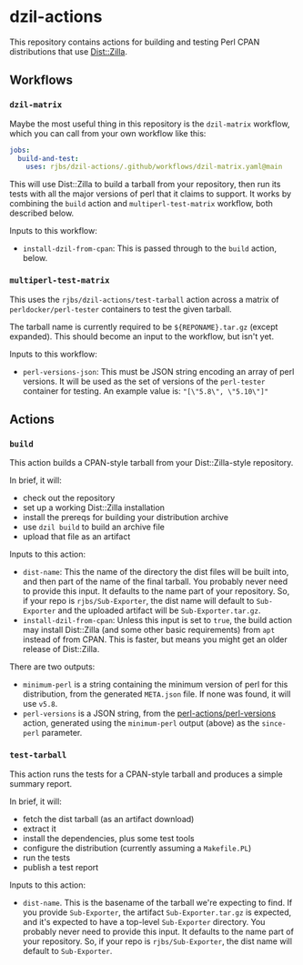 # dzil-actions

This repository contains actions for building and testing Perl CPAN
distributions that use [Dist::Zilla](https://dzil.org/).

## Workflows

### `dzil-matrix`

Maybe the most useful thing in this repository is the `dzil-matrix` workflow,
which you can call from your own workflow like this:

```yaml
jobs:
  build-and-test:
    uses: rjbs/dzil-actions/.github/workflows/dzil-matrix.yaml@main
```

This will use Dist::Zilla to build a tarball from your repository, then run its
tests with all the major versions of perl that it claims to support.  It works
by combining the `build` action and `multiperl-test-matrix` workflow, both
described below.

Inputs to this workflow:

* `install-dzil-from-cpan`: This is passed through to the `build` action,
  below.

### `multiperl-test-matrix`

This uses the `rjbs/dzil-actions/test-tarball` action across a matrix of
`perldocker/perl-tester` containers to test the given tarball.

The tarball name is currently required to be `${REPONAME}.tar.gz` (except
expanded).  This should become an input to the workflow, but isn't yet.

Inputs to this workflow:

* `perl-versions-json`: This must be JSON string encoding an array of perl
  versions.  It will be used as the set of versions of the `perl-tester`
  container for testing.  An example value is: `"[\"5.8\", \"5.10\"]"`

## Actions

### `build`

This action builds a CPAN-style tarball from your Dist::Zilla-style repository.

In brief, it will:
* check out the repository
* set up a working Dist::Zilla installation
* install the prereqs for building your distribution archive
* use `dzil build` to build an archive file
* upload that file as an artifact

Inputs to this action:

* `dist-name`:  This the name of the directory the dist files will be built
  into, and then part of the name of the final tarball.  You probably never
  need to provide this input.  It defaults to the name part of your repository.
  So, if your repo is `rjbs/Sub-Exporter`, the dist name will default to
  `Sub-Exporter` and the uploaded artifact will be `Sub-Exporter.tar.gz`.
* `install-dzil-from-cpan`: Unless this input is set to `true`, the build
  action may install Dist::Zilla (and some other basic requirements) from `apt`
  instead of from CPAN.  This is faster, but means you might get an older
  release of Dist::Zilla.

There are two outputs:

* `minimum-perl` is a string containing the minimum version of perl for this
  distribution, from the generated `META.json` file.  If none was found, it
  will use `v5.8`.
* `perl-versions` is a JSON string, from the
  [perl-actions/perl-versions](https://github.com/perl-actions/perl-versions)
  action, generated using the `minimum-perl` output (above) as the `since-perl`
  parameter.

### `test-tarball`

This action runs the tests for a CPAN-style tarball and produces a simple
summary report.

In brief, it will:
* fetch the dist tarball (as an artifact download)
* extract it
* install the dependencies, plus some test tools
* configure the distribution (currently assuming a `Makefile.PL`)
* run the tests
* publish a test report

Inputs to this action:

* `dist-name`.  This is the basename of the tarball we're expecting to find.
  If you provide `Sub-Exporter`, the artifact `Sub-Exporter.tar.gz` is
  expected, and it's expected to have a top-level `Sub-Exporter` directory.
  You probably never need to provide this input.  It defaults to the name part
  of your repository.  So, if your repo is `rjbs/Sub-Exporter`, the dist name
  will default to `Sub-Exporter`.
